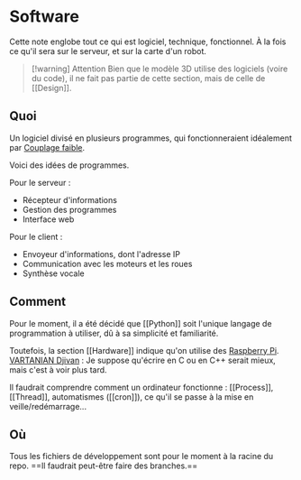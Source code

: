 # Software 
Cette note englobe tout ce qui est logiciel, technique, fonctionnel. 
À la fois ce qu'il sera sur le serveur, et sur la carte d'un robot. 

> [!warning] Attention
> Bien que le modèle 3D utilise des logiciels (voire du code), il ne fait pas partie de cette section, mais de celle de [[Design]]. 

## Quoi 
Un logiciel divisé en plusieurs programmes, qui fonctionneraient idéalement par [Couplage faible](docs/Guides/Couplage%20faible.md). 

Voici des idées de programmes. 

Pour le serveur : 
- Récepteur d'informations 
- Gestion des programmes 
- Interface web 

Pour le client : 
- Envoyeur d'informations, dont l'adresse IP 
- Communication avec les moteurs et les roues 
- Synthèse vocale 

## Comment 
Pour le moment, il a été décidé que [[Python]] soit l'unique langage de programmation à utiliser, dû à sa simplicité et familiarité. 

Toutefois, la section [[Hardware]] indique qu'on utilise des [Raspberry Pi](docs/Guides/Raspberry%20Pi.md). [VARTANIAN Djivan](VARTANIAN%20Djivan) : Je suppose qu'écrire en C ou en C++ serait mieux, mais c'est à voir plus tard. 

Il faudrait comprendre comment un ordinateur fonctionne : [[Process]], [[Thread]], automatismes ([[cron]]), ce qu'il se passe à la mise en veille/redémarrage... 

## Où 
Tous les fichiers de développement sont pour le moment à la racine du repo. 
==Il faudrait peut-être faire des branches.== 

